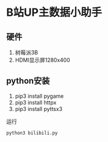 # B站UP主数据小助手

## 硬件

1. 树莓派3B
1. HDMI显示屏1280x400

## python安装

1. pip3 install pygame
1. pip3 install httpx
1. pip3 install pyttsx3

运行
```
python3 bilibili.py
```
